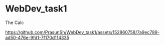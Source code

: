 # WebDev_task1
The Calc


https://github.com/PrasunSh/WebDev_task1/assets/152860758/7a9ec789-ad50-476e-9fd1-7f170d114335


